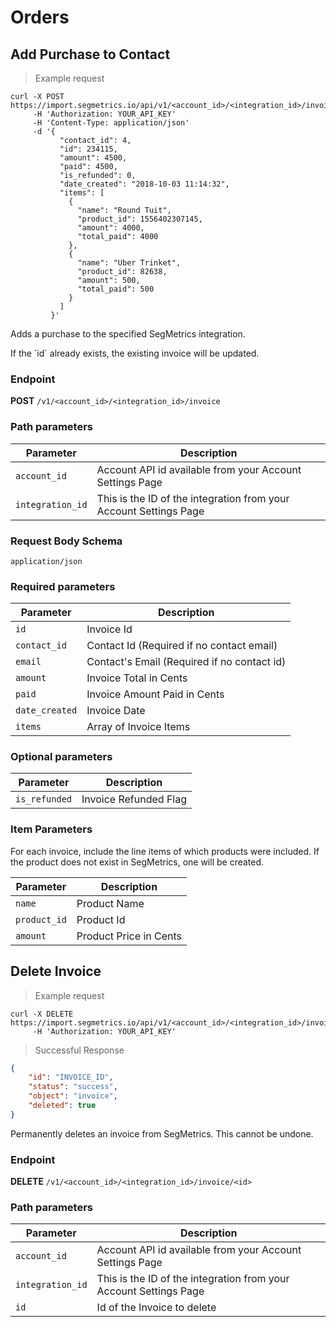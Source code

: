 Orders
===========

Add Purchase to Contact
----------------

> Example request

```shell
curl -X POST https://import.segmetrics.io/api/v1/<account_id>/<integration_id>/invoice
     -H 'Authorization: YOUR_API_KEY'
     -H 'Content-Type: application/json'
     -d '{
           "contact_id": 4,
           "id": 234115,
           "amount": 4500,
           "paid": 4500,
           "is_refunded": 0,
           "date_created": "2018-10-03 11:14:32",
           "items": [
             {
               "name": "Round Tuit",
               "product_id": 1556402307145,
               "amount": 4000,
               "total_paid": 4000
             },
             {
               "name": "Uber Trinket",
               "product_id": 82638,
               "amount": 500,
               "total_paid": 500
             }
           ]
         }'
```

Adds a purchase to the specified SegMetrics integration.

<aside class="notice">
If the `id` already exists, the existing invoice will be updated.
</aside>

### Endpoint

**POST** `/v1/<account_id>/<integration_id>/invoice`

### Path parameters

Parameter | Description
------------- | -------------
`account_id` | Account API id available from your Account Settings Page
`integration_id` | This is the ID of the integration from your Account Settings Page

### Request Body Schema
`application/json`

### Required parameters

Parameter | Description
------------- | -------------
`id` | Invoice Id
`contact_id` | Contact Id (Required if no contact email)
`email` | Contact's Email (Required if no contact id)
`amount` | Invoice Total in Cents
`paid` | Invoice Amount Paid in Cents
`date_created` | Invoice Date
`items` | Array of Invoice Items


### Optional parameters

Parameter | Description
------------- | -------------
`is_refunded` | Invoice Refunded Flag

### Item Parameters

For each invoice, include the line items of which products were included.
If the product does not exist in SegMetrics, one will be created.

Parameter | Description
------------- | -------------
`name` | Product Name
`product_id` | Product Id
`amount` | Product Price in Cents


Delete Invoice
----------------

> Example request

```shell
curl -X DELETE https://import.segmetrics.io/api/v1/<account_id>/<integration_id>/invoice/<id>
     -H 'Authorization: YOUR_API_KEY'
```

> Successful Response

```json
{
    "id": "INVOICE_ID",
    "status": "success",
    "object": "invoice",
    "deleted": true
}
```

Permanently deletes an invoice from SegMetrics. This cannot be undone.

### Endpoint

**DELETE** `/v1/<account_id>/<integration_id>/invoice/<id>`

### Path parameters

Parameter | Description
------------- | -------------
`account_id` | Account API id available from your Account Settings Page
`integration_id` | This is the ID of the integration from your Account Settings Page
`id` | Id of the Invoice to delete
